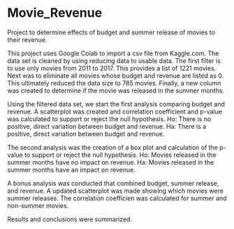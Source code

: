 # Movie_Revenue
Project to determine effects of budget and summer release of movies to their revenue.

This project uses Google Colab to import a csv file from Kaggle.com.
The data set is cleaned by using reducing data to usable data.
The first filter is to use only movies from 2011 to 2017. This provides a list of 1221 movies.
Next was to eliminate all movies whose budget and revenue are listed as 0. This ultimately reduced the data size to 785 movies.
Finally, a new column was created to determine if the movie was released in the summer months.

Using the filtered data set, we start the first analysis comparing budget and revenue.
A scatterplot was created and correlation coefficient and p-value was calculated to support or reject the null hypothesis.
Ho: There is no positive, direct variation between budget and revenue.
Ha: There is a positive, direct variation between budget and revenue.

The second analysis was the creation of a box plot and calculation of the p-value to support or reject the null hypothesis.
Ho: Movies released in the summer months have no impact on revenue.
Ha: Movies released in the summer months have an impact on revenue.

A bonus analysis was conducted that combined budget, summer release, and revenue.
A updated scatterplot was made showing which movies were summer releases.
The correlation coefficien was calculated for summer and non-summer movies.

Results and conclusions were summarized.
